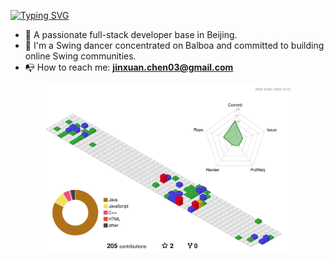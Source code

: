 [![Typing SVG](https://readme-typing-svg.demolab.com?font=Press+Start+2P&size=22&pause=1000&color=682B10&width=500&height=80&lines=%F0%9F%91%8BHi%2C+I'm+Jinxuan+Chen)](https://git.io/typing-svg)

- :girl: A passionate full-stack developer base in Beijing.
- :dancer: I'm a Swing dancer concentrated on Balboa and committed to building online Swing communities.
- :mailbox_with_no_mail: How to reach me: **jinxuan.chen03@gmail.com**

<!-- 
<div style="display: flex; justify-content: space-between; align-items: flex-start;">
    <img src="https://github-readme-stats.vercel.app/api?username=JinxuanChen03&count_private=true&show_icons=true&hide_title=true&theme=buefy&icon_color=F30000" alt="Anurag's GitHub stats" style="height: 170px;" />
    <img src="https://github-readme-stats.vercel.app/api/top-langs/?username=JinxuanChen03&layout=compact&title_color=000" alt="Top Langs" style="height: 170px;" />
</div>
-->

<div style="text-align: center;">
  <img src="./profile-3d-contrib/profile-gitblock.svg" alt="Profile 3D Contrib" style="width: 80%;">
</div>
